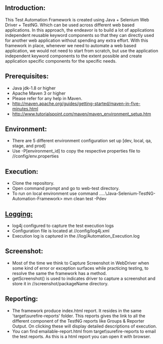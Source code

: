 Introduction:
---------------

This Test Automation Framework is created using Java + Selenium Web Driver + TestNG. Which can be used across different web based applications.
In this approach, the endeavor is to build a lot of applications independent reusable keyword components so that they can directly used for another web application without spending any extra effort. 
With this framework in place, whenever we need to automate a web based application, we would not need to start from scratch, but use the application independent keyword components to the extent possible and create application specific components for the specific needs.

Prerequisites:
---------------
*	Java jdk-1.8 or higher
*	Apache Maven 3 or higher
*	Please refer for any help in Maven. 
* 	http://maven.apache.org/guides/getting-started/maven-in-five-minutes.html
* 	http://www.tutorialspoint.com/maven/maven_environment_setup.htm

Environment:
---------------
* 	There are 5 different environment configuration set up [dev, local, qa, stage, and prod]
*	Use -P[environment_id] to copy the respective properties file to //config/env.properties 

Execution:
---------------
*	Clone the repository.
*	Open command prompt and go to web-test directory.
*	To run on local environment use command ....\.\Java-Selenium-TestNG-Automation-Framework> mvn clean test -Pdev

<p><a href="https://github.com/shirishk/Java-Selenium-TestNG-Automation-Framework/wiki/Logging"><h2>Logging:</h2></a></p>

*	log4j configured to capture the test execution logs
*	Configuration file is located at //config/log4j.xml
*	Execution log is captured in the //log/Automation_Execution.log

Screenshot:
---------------
*	Most of the time we think to Capture Screenshot in WebDriver when some kind of error or exception surfaces while practicing testing, to resolve the same the framework has a method. 
*	getScreenshot() is used to indicates driver to capture a screenshot and store it in //screenshot/packageName directory.

Reporting:
---------------
*  The framework produce index.html report. It resides in the same 'target\surefire-reports' folder. This reports gives the link to all the different component of the TestNG reports like Groups & Reporter Output. On clicking these will display detailed descriptions of execution.
*  You can find emailable-report.html from target\surefire-reports to email the test reports. As this is a html report you can open it with browser.
